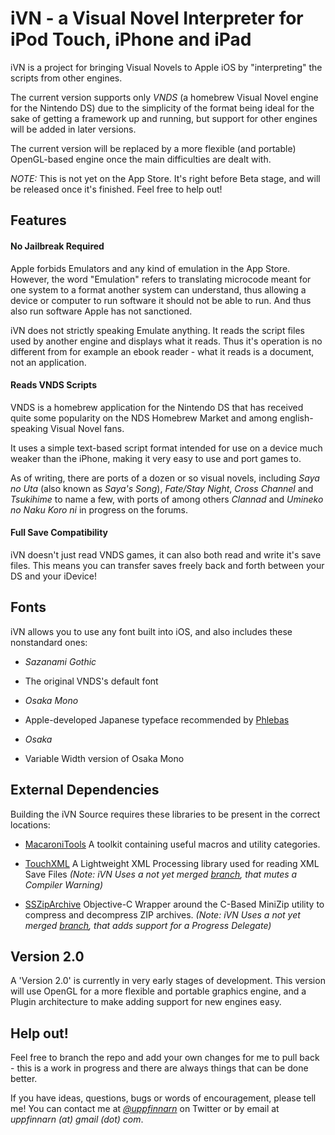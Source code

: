 # iVN - a Visual Novel Interpreter for iPod Touch, iPhone and iPad
iVN is a project for bringing Visual Novels to Apple iOS by "interpreting" the scripts from other engines.

The current version supports only *VNDS* (a homebrew Visual Novel engine for the Nintendo DS) due to the simplicity of the format being ideal for the sake of getting a framework up and running, but support for other engines will be added in later versions.

The current version will be replaced by a more flexible (and portable) OpenGL-based engine once the main difficulties are dealt with.

*NOTE:* This is not yet on the App Store. It's right before Beta stage, and will be released once it's finished. Feel free to help out!

## Features
#### No Jailbreak Required
    
Apple forbids Emulators and any kind of emulation in the App Store.
However, the word "Emulation" refers to translating microcode meant for one system to a format another system can understand, thus allowing a device or computer to run software it should not be able to run. And thus also run software Apple has not sanctioned.

iVN does not strictly speaking Emulate anything. It reads the script files used by another engine and displays what it reads. Thus it's operation is no different from for example an ebook reader - what it reads is a document, not an application.

#### Reads VNDS Scripts

VNDS is a homebrew application for the Nintendo DS that has received quite some popularity on the NDS Homebrew Market and among english-speaking Visual Novel fans.

It uses a simple text-based script format intended for use on a device much weaker than the iPhone, making it very easy to use and port games to.

As of writing, there are ports of a dozen or so visual novels, including _Saya no Uta_ (also known as _Saya's Song_), _Fate/Stay Night_, _Cross Channel_ and _Tsukihime_ to name a few, with ports of among others _Clannad_ and _Umineko no Naku Koro ni_ in progress on the forums.

#### Full Save Compatibility
iVN doesn't just read VNDS games, it can also both read and write it's save files. This means you can transfer saves freely back and forth between your DS and your iDevice!

## Fonts
iVN allows you to use any font built into iOS, and also includes these nonstandard ones:

* *Sazanami Gothic*
- The original VNDS's default font

* *Osaka Mono*
- Apple-developed Japanese typeface recommended by [Phlebas](http://twitter.com/#!/PhleBuster)

* *Osaka*
- Variable Width version of Osaka Mono

## External Dependencies
Building the iVN Source requires these libraries to be present in the correct locations:

* [MacaroniTools](https://github.com/uppfinnarn/MacaroniTools)
A toolkit containing useful macros and utility categories.

* [TouchXML](https://github.com/TouchCode/TouchXML)
A Lightweight XML Processing library used for reading XML Save Files
*(Note: iVN Uses a not yet merged [branch](https://github.com/uppfinnarn/TouchXML), that mutes a Compiler Warning)*

* [SSZipArchive](https://github.com/samsoffes/ssziparchive)
Objective-C Wrapper around the C-Based MiniZip utility to compress and decompress ZIP archives.
*(Note: iVN Uses a not yet merged [branch](https://github.com/uppfinnarn/ssziparchive), that adds support for a Progress Delegate)*

## Version 2.0
A 'Version 2.0' is currently in very early stages of development. This version will use OpenGL for a more flexible and portable graphics engine, and a Plugin architecture to make adding support for new engines easy.

## Help out!
Feel free to branch the repo and add your own changes for me to pull back - this is a work in progress and there are always things that can be done better.

If you have ideas, questions, bugs or words of encouragement, please tell me! You can contact me at [*@uppfinnarn*](http://twitter.com/uppfinnarn) on Twitter or by email at *uppfinnarn (at) gmail (dot) com*.